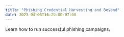 ```yaml
---
title: "Phishing Credential Harvesting and Beyond"
date: 2023-04-05T16:20:00-07:00
---
```


Learn how to run successful phishing campaigns.